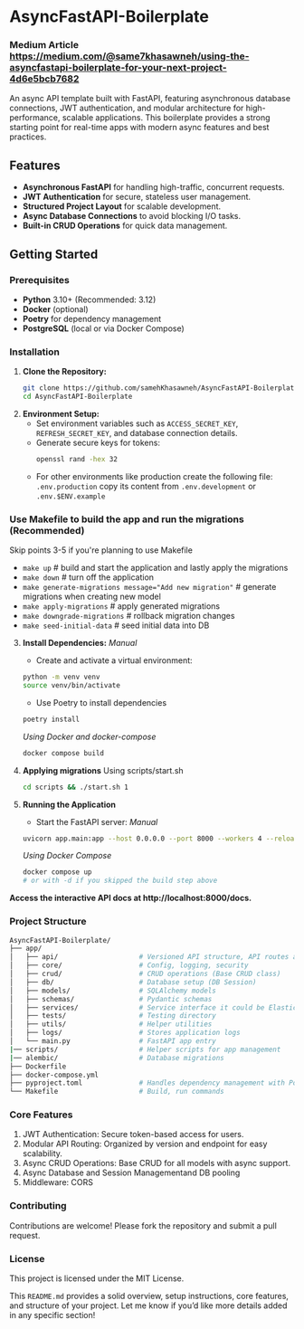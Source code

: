 # AsyncFastAPI-Boilerplate
### Medium Article https://medium.com/@same7khasawneh/using-the-asyncfastapi-boilerplate-for-your-next-project-4d6e5bcb7682

An async API template built with FastAPI, featuring asynchronous database connections, JWT authentication, and modular architecture for high-performance, scalable applications. This boilerplate provides a strong starting point for real-time apps with modern async features and best practices.

## Features
- **Asynchronous FastAPI** for handling high-traffic, concurrent requests.
- **JWT Authentication** for secure, stateless user management.
- **Structured Project Layout** for scalable development.
- **Async Database Connections** to avoid blocking I/O tasks.
- **Built-in CRUD Operations** for quick data management.

## Getting Started

### Prerequisites
- **Python** 3.10+ (Recommended: 3.12)
- **Docker** (optional)
- **Poetry** for dependency management
- **PostgreSQL** (local or via Docker Compose)


### Installation

1. **Clone the Repository:**
   ```bash
   git clone https://github.com/samehKhasawneh/AsyncFastAPI-Boilerplate.git
   cd AsyncFastAPI-Boilerplate
   ```
2. **Environment Setup:**
   - Set environment variables such as `ACCESS_SECRET_KEY`, `REFRESH_SECRET_KEY`, and database connection details.
   - Generate secure keys for tokens:
     ```bash
     openssl rand -hex 32
     ```
   - For other environments like production create the following file:
      `.env.production` copy its content from `.env.development` or `.env.$ENV.example`

### Use Makefile to build the app and run the migrations **(Recommended)**
   Skip points 3-5 if you're planning to use Makefile
   - `make up` # build and start the application and lastly apply the migrations
   - `make down` # turn off the application
   - `make generate-migrations message="Add new migration"` # generate migrations when creating new model
   - `make apply-migrations` # apply generated migrations
   - `make downgrade-migrations` # rollback migration changes
   - `make seed-initial-data` # seed initial data into DB

3. **Install Dependencies:**
   *Manual*
   - Create and activate a virtual environment:
   ```bash
   python -m venv venv
   source venv/bin/activate
   ```
   - Use Poetry to install dependencies
   ```bash
   poetry install
   ```
   
   *Using Docker and docker-compose*
   ```bash
   docker compose build
   ```
4. **Applying migrations**
   Using scripts/start.sh
   ```bash
   cd scripts && ./start.sh 1
   ```
5. **Running the Application**
   - Start the FastAPI server:
   *Manual*
   ```bash
   uvicorn app.main:app --host 0.0.0.0 --port 8000 --workers 4 --reload
   ```
   *Using Docker Compose*
   ```bash
   docker compose up
   # or with -d if you skipped the build step above
   ```

**Access the interactive API docs at http://localhost:8000/docs.**

### Project Structure
  ```bash
  AsyncFastAPI-Boilerplate/
  ├── app/
  │   ├── api/                    # Versioned API structure, API routes and API shared dependencies
  │   ├── core/                   # Config, logging, security
  │   ├── crud/                   # CRUD operations (Base CRUD class)
  │   ├── db/                     # Database setup (DB Session)
  │   ├── models/                 # SQLAlchemy models
  │   ├── schemas/                # Pydantic schemas
  │   ├── services/               # Service interface it could be ElasticSearch or in this case Async HTTP client
  │   ├── tests/                  # Testing directory
  │   ├── utils/                  # Helper utilities
  │   ├── logs/                   # Stores application logs
  │   └── main.py                 # FastAPI app entry
  |── scripts/                    # Helper scripts for app management
  |── alembic/                    # Database migrations
  ├── Dockerfile
  ├── docker-compose.yml
  ├── pyproject.toml              # Handles dependency management with Poetry
  └── Makefile                    # Build, run commands
  ```
   
### Core Features
1. JWT Authentication: Secure token-based access for users.
2. Modular API Routing: Organized by version and endpoint for easy scalability.
3. Async CRUD Operations: Base CRUD for all models with async support.
4. Async Database and Session Managementand DB pooling
5. Middleware: CORS

### Contributing
Contributions are welcome! Please fork the repository and submit a pull request.

### License
This project is licensed under the MIT License.


This `README.md` provides a solid overview, setup instructions, core features, and structure of your project. Let me know if you’d like more details added in any specific section!
